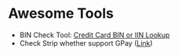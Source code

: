 # Awesome Tools

 - BIN Check Tool: [Credit Card BIN or IIN Lookup](https://www.fraudlabspro.com/credit-card-bin-or-iin-lookup)
 - Check Strip whether support GPay ([Link](https://stripe-payments-demo.appspot.com/))
